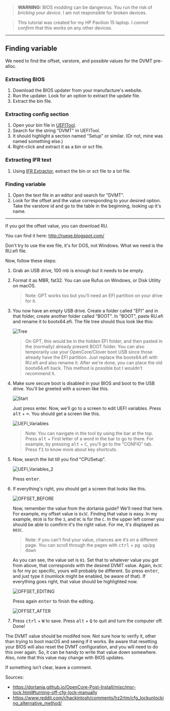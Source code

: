 > **WARNING:** BIOS modding can be dangerous. You run the risk of *bricking your device*. I am not responsible for broken devices.

> This tutorial was created for my HP Pavilion 15 laptop. I *cannot confirm* that this works on any other devices.

***

## Finding variable
We need to find the offset, varstore, and possible values for the DVMT pre-alloc.

### Extracting BIOS
1. Download the BIOS updater from your manufacture's website.
2. Run the updater. Look for an option to extract the update file.
3. Extract the bin file.

### Extracting config section
1. Open your bin file in [UEFITool](https://github.com/LongSoft/UEFITool/releases).
2. Search for the string "DVMT" in UEFITool.
3. It should highlight a section named "Setup" or similar. (Or not, mine was named something else.)
4. Right-click and extract it as a bin or sct file.

### Extracting IFR text
1. Using [IFR Extractor](https://github.com/LongSoft/Universal-IFR-Extractor/releases), extract the bin or sct file to a txt file.

### Finding variable
1. Open the text file in an editor and search for "DVMT".
2. Look for the offset and the value corresponding to your desired option. Take the varstore id and go to the table in the beginning, looking up it's name.

***

If you got the offset value, you can download RU.

You can find it here: http://ruexe.blogspot.com/

Don't try to use the exe file, it's for DOS, not Windows. What we need is the RU.efi file.

Now, follow these steps:

1. Grab an USB drive, 100 mb is enough but it needs to be empty.

2. Format it as MBR, fat32. You can use Rufus on Windows, or Disk Utility on macOS.
    > Note: GPT works too but you'll need an EFI partition on your drive for it.

3. You now have an empty USB drive. Create a folder called "EFI" and in that folder, create another folder called "BOOT". In "BOOT", paste RU.efi and rename it to bootx64.efi. The file tree should thus look like this:
     
    ![Tree](https://user-images.githubusercontent.com/53275876/132030535-46bd4fca-f1d7-4879-8c48-bf0c6e6085a1.png)
    
    > On GPT, this would be in the hidden EFI folder, and then pasted in the (normally) already present BOOT folder. You can also temporarily use your OpenCore/Clover boot USB since those already have the EFI partition. Just replace the bootx64.efi with RU.efi and also rename it. After we're done, you can place the old bootx64.efi back. This method is possible but I wouldn't recommend it.

4. Make sure secure boot is disabled in your BIOS and boot to the USB drive. You'll be greeted with a screen like this.
    
    ![Start](https://user-images.githubusercontent.com/53275876/132030840-daff26d6-670a-4ce3-a1f4-b453788dc80c.jpg)
    
    Just press enter. Now, we'll go to a screen to edit UEFI variables. Press <kbd>alt</kbd> + <kbd>=</kbd>. You should get a screen like this.
    
    ![UEFI_Variables](https://user-images.githubusercontent.com/53275876/132030991-e232f108-ce64-4f5a-9785-fef6acc8bef9.jpg)
    
    > Note: You can navigate in the tool by using the bar at the top. Press <kbd>alt</kbd> + First letter of a word in the bar to go to there. For example, by pressing <kbd>alt</kbd> + <kbd>C</kbd>, you'll go to the "CONFIG" tab. Press <kbd>f1</kbd> to know more about key shortcuts.

5. Now, search the list till you find "CPUSetup".
    
    ![UEFI_Variables_2](https://user-images.githubusercontent.com/53275876/132031456-98d96d49-87b3-4435-ab5a-0f601e1fdcbd.jpg)
    
    Press <kbd>enter</kbd>.

6. If everything's right, you should get a screen that looks like this.
    
    ![OFFSET_BEFORE](https://user-images.githubusercontent.com/53275876/132031696-8232353e-beb7-44bf-a3c9-da70c59d1815.jpg)
    
    Now, remember the value from the dortania guide? We'll need that here. For example, my offset value is `0x3C`. Finding that value is easy. In my example, `0030` is for the `3`, and `0C` is for the `C`. In the upper left corner you should be able to comfirm it's the right value. For me, it's displayed as `003C`.
    
    > Note: if you can’t find your value, chances are it’s on a different page. You can scroll through the pages with <kbd>ctrl</kbd> + <kbd>pg up</kbd>/<kbd>pg down</kbd>
    
    As you can see, the value set is `01`. Set that to whatever value you got from above, that corresponds with the desired DVMT value. Again, `0x3C` is for my pc specific, yours will probably be different. So press <kbd>enter</kbd>, and just type it (numlock might be enabled, be aware of that). If everything goes right, that value should be highlighted now.
    
    ![OFFSET_EDITING](https://user-images.githubusercontent.com/53275876/132032193-4e411771-dfc6-4eca-8112-2f3561dc366a.jpg)
    
    Press again <kbd>enter</kbd> to finish the editing.
    
    ![OFFSET_AFTER](https://user-images.githubusercontent.com/53275876/132032317-6fc2b414-2b95-4a46-8f9b-1d85e516ea61.jpg)

7. Press <kbd>ctrl</kbd> + <kbd>W</kbd> to save. Press <kbd>alt</kbd> + <kbd>Q</kbd> to quit and turn the computer off. Done!

The DVMT value should be modifed now. Not sure how to verify it, other than trying to boot macOS and seeing if it works. Be aware that resetting your BIOS will also reset the DVMT configuration, and you will need to do this over again. So, it can be handy to write that value down somewhere. Also, note that this value may change with BIOS updates.

If something isn’t clear, leave a comment.

Sources:
 + https://dortania.github.io/OpenCore-Post-Install/misc/msr-lock.html#turning-off-cfg-lock-manually
 + https://www.reddit.com/r/hackintosh/comments/hz2rtm/cfg_lockunlocking_alternative_method/